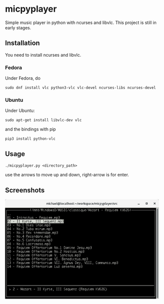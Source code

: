 # micpyplayer
Simple music player in python with ncurses and libvlc. This project is still in early stages.

## Installation 

You need to install ncurses and libvlc. 

### Fedora 

Under Fedora, do

    sudo dnf install vlc python3-vlc vlc-devel ncurses-libs ncurses-devel

### Ubuntu

Under Ubuntu:

    sudo apt-get install libvlc-dev vlc

and the bindings with pip 

    pip3 install python-vlc


## Usage
    ./micpyplayer.py <directory_path>
use the arrows to move up and down, right-arrow is for enter.

## Screenshots

![alt text](https://github.com/antismap/micpyplayer/blob/master/screenshots/screen1.jpg?raw=true)
